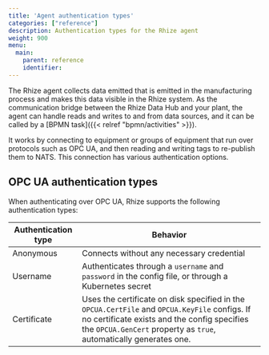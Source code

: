 ```yaml
---
title: 'Agent authentication types'
categories: ["reference"]
description: Authentication types for the Rhize agent
weight: 900
menu:
  main:
    parent: reference
    identifier:
---
```


The Rhize agent collects data emitted that is emitted in the manufacturing process and makes this data visible in the Rhize system.
As the communication bridge between the Rhize Data Hub and your plant, the agent can handle reads and writes to and from data sources, and it can be called by a [BPMN task]({{< relref "bpmn/activities" >}}).

It works by connecting to equipment or groups of equipment that run over protocols such as OPC UA,
and then reading and writing tags to re-publish them to NATS.
This connection has various authentication options.

## OPC UA authentication types

 When authenticating over OPC UA, Rhize supports the following authentication types:

| Authentication type | Behavior                                                                                                                                                                                       |
|---------------------|------------------------------------------------------------------------------------------------------------------------------------------------------------------------------------------------|
| Anonymous           | Connects without any necessary credential                                                                                                                                                      |
| Username            | Authenticates through a `username` and `password` in the config file, or through a Kubernetes secret                                                                                                                           |
| Certificate         | Uses the certificate on disk specified in the  `OPCUA.CertFile` and `OPCUA.KeyFile` configs. If no certificate exists and the config specifies the `OPCUA.GenCert` property as `true`, automatically generates one. |
